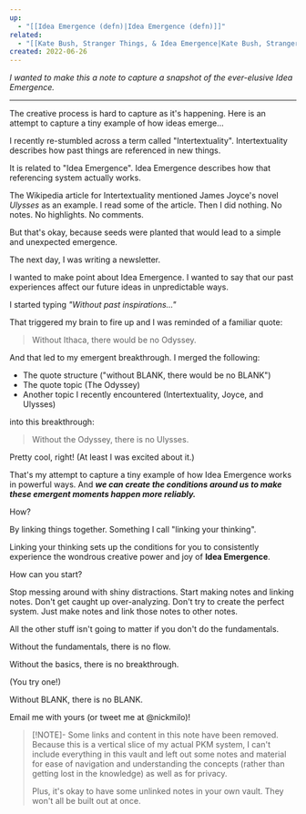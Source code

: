 ```yaml
---
up:
  - "[[Idea Emergence (defn)|Idea Emergence (defn)]]"
related:
  - "[[Kate Bush, Stranger Things, & Idea Emergence|Kate Bush, Stranger Things, & Idea Emergence]]"
created: 2022-06-26
---
```

 *I wanted to make this a note to capture a snapshot of the ever-elusive Idea Emergence.*

---

The creative process is hard to capture as it's happening. Here is an attempt to capture
a tiny example of how ideas emerge...

I recently re-stumbled across a term called "Intertextuality". Intertextuality describes how past things are referenced in new things. 

It is related to "Idea Emergence". Idea Emergence describes how that referencing system actually works. 

The Wikipedia article for Intertextuality mentioned James Joyce's novel *Ulysses* as an example. I read some of the article. Then I did nothing. No notes. No highlights. No comments. 

But that's okay, because seeds were planted that would lead to a simple and unexpected emergence.

The next day, I was writing a newsletter. 

I wanted to make point about Idea Emergence. I wanted to say that our past experiences affect our future ideas in unpredictable ways. 

I started typing *"Without past inspirations..."*

That triggered my brain to fire up and I was reminded of a familiar quote:

> Without Ithaca, there would be no Odyssey.

And that led to my emergent breakthrough. I merged the following:

- The quote structure ("without BLANK, there would be no BLANK")
- The quote topic (The Odyssey)
- Another topic I recently encountered (Intertextuality, Joyce, and Ulysses)

into this breakthrough:

> Without the Odyssey, there is no Ulysses.

Pretty cool, right! (At least I was excited about it.)

That's my attempt to capture a tiny example of how Idea Emergence works in powerful ways. And ***we can create the conditions around us to make these emergent moments happen more reliably.*** 

How?

By linking things together. Something I call "linking your thinking". 

Linking your thinking sets up the conditions for you to consistently experience the wondrous creative power and joy of **Idea Emergence**.

How can you start?

Stop messing around with shiny distractions. Start making notes and linking notes. Don't get caught up over-analyzing. Don't try to create the perfect system. Just make notes and link those notes to other notes. 

All the other stuff isn't going to matter if you don't do the fundamentals. 

Without the fundamentals, there is no flow.

Without the basics, there is no breakthrough.

(You try one!)

Without BLANK, there is no BLANK.

Email me with yours (or tweet me at @nickmilo)!

> [!NOTE]- Some links and content in this note have been removed.
> Because this is a vertical slice of my actual PKM system, I can't include everything in this vault and left out some notes and material for ease of navigation and understanding the concepts (rather than getting lost in the knowledge) as well as for privacy. 
>  
> Plus, it's okay to have some unlinked notes in your own vault. They won't all be built out at once.

